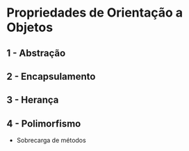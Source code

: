 # Propriedades de Orientação a Objetos
## 1 - Abstração

## 2 - Encapsulamento

## 3 - Herança

## 4 - Polimorfismo 
- Sobrecarga de métodos
